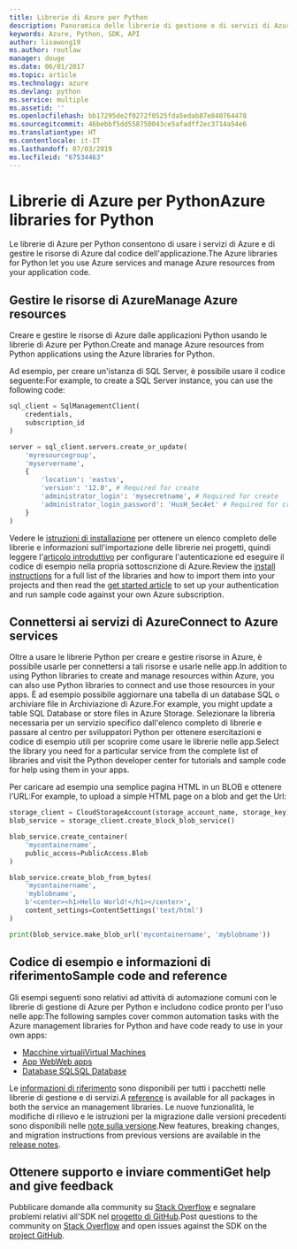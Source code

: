 ```yaml
---
title: Librerie di Azure per Python
description: Panoramica delle librerie di gestione e di servizi di Azure per Python
keywords: Azure, Python, SDK, API
author: lisawong19
ms.author: routlaw
manager: douge
ms.date: 06/01/2017
ms.topic: article
ms.technology: azure
ms.devlang: python
ms.service: multiple
ms.assetid: ''
ms.openlocfilehash: bb17295de2f0272f0525fda5edab87e840764478
ms.sourcegitcommit: 46bebbf5dd558750043ce5afadff2ec3714a54e6
ms.translationtype: HT
ms.contentlocale: it-IT
ms.lasthandoff: 07/03/2019
ms.locfileid: "67534463"
---
```

# <a name="azure-libraries-for-python"></a><span data-ttu-id="1f035-104">Librerie di Azure per Python</span><span class="sxs-lookup"><span data-stu-id="1f035-104">Azure libraries for Python</span></span>

<span data-ttu-id="1f035-105">Le librerie di Azure per Python consentono di usare i servizi di Azure e di gestire le risorse di Azure dal codice dell'applicazione.</span><span class="sxs-lookup"><span data-stu-id="1f035-105">The Azure libraries for Python let you use Azure services and manage Azure resources from your application code.</span></span> 

## <a name="manage-azure-resources"></a><span data-ttu-id="1f035-106">Gestire le risorse di Azure</span><span class="sxs-lookup"><span data-stu-id="1f035-106">Manage Azure resources</span></span>

<span data-ttu-id="1f035-107">Creare e gestire le risorse di Azure dalle applicazioni Python usando le librerie di Azure per Python.</span><span class="sxs-lookup"><span data-stu-id="1f035-107">Create and manage Azure resources from Python applications using the Azure libraries for Python.</span></span>

<span data-ttu-id="1f035-108">Ad esempio, per creare un'istanza di SQL Server, è possibile usare il codice seguente:</span><span class="sxs-lookup"><span data-stu-id="1f035-108">For example, to create a SQL Server instance, you can use the following code:</span></span>

```python
sql_client = SqlManagementClient(
    credentials,
    subscription_id
)

server = sql_client.servers.create_or_update(
    'myresourcegroup',
    'myservername',
    {
        'location': 'eastus',
        'version': '12.0', # Required for create
        'administrator_login': 'mysecretname', # Required for create
        'administrator_login_password': 'HusH_Sec4et' # Required for create
    }
)
```

<span data-ttu-id="1f035-109">Vedere le [istruzioni di installazione](python-sdk-azure-install.md) per ottenere un elenco completo delle librerie e informazioni sull'importazione delle librerie nei progetti, quindi leggere l'[articolo introduttivo](python-sdk-azure-get-started.yml) per configurare l'autenticazione ed eseguire il codice di esempio nella propria sottoscrizione di Azure.</span><span class="sxs-lookup"><span data-stu-id="1f035-109">Review the [install instructions](python-sdk-azure-install.md) for a full list of the libraries and how to import them into your projects and then read the [get started article](python-sdk-azure-get-started.yml) to set up your authentication and run sample code against your own Azure subscription.</span></span>

## <a name="connect-to-azure-services"></a><span data-ttu-id="1f035-110">Connettersi ai servizi di Azure</span><span class="sxs-lookup"><span data-stu-id="1f035-110">Connect to Azure services</span></span>

<span data-ttu-id="1f035-111">Oltre a usare le librerie Python per creare e gestire risorse in Azure, è possibile usarle per connettersi a tali risorse e usarle nelle app.</span><span class="sxs-lookup"><span data-stu-id="1f035-111">In addition to using Python libraries to create and manage resources within Azure, you can also use Python libraries to connect and use those resources in your apps.</span></span> <span data-ttu-id="1f035-112">È ad esempio possibile aggiornare una tabella di un database SQL o archiviare file in Archiviazione di Azure.</span><span class="sxs-lookup"><span data-stu-id="1f035-112">For example, you might update a table SQL Database or store files in Azure Storage.</span></span> <span data-ttu-id="1f035-113">Selezionare la libreria necessaria per un servizio specifico dall'elenco completo di librerie e passare al centro per sviluppatori Python per ottenere esercitazioni e codice di esempio utili per scoprire come usare le librerie nelle app.</span><span class="sxs-lookup"><span data-stu-id="1f035-113">Select the library you need for a particular service from the complete list of libraries and visit the Python developer center for tutorials and sample code for help using them in your apps.</span></span>

<span data-ttu-id="1f035-114">Per caricare ad esempio una semplice pagina HTML in un BLOB e ottenere l'URL:</span><span class="sxs-lookup"><span data-stu-id="1f035-114">For example, to upload a simple HTML page on a blob and get the Url:</span></span>

```python
storage_client = CloudStorageAccount(storage_account_name, storage_key)
blob_service = storage_client.create_block_blob_service()

blob_service.create_container(
    'mycontainername',
    public_access=PublicAccess.Blob
)

blob_service.create_blob_from_bytes(
    'mycontainername',
    'myblobname',
    b'<center><h1>Hello World!</h1></center>',
    content_settings=ContentSettings('text/html')
)

print(blob_service.make_blob_url('mycontainername', 'myblobname'))
```

## <a name="sample-code-and-reference"></a><span data-ttu-id="1f035-115">Codice di esempio e informazioni di riferimento</span><span class="sxs-lookup"><span data-stu-id="1f035-115">Sample code and reference</span></span>
<span data-ttu-id="1f035-116">Gli esempi seguenti sono relativi ad attività di automazione comuni con le librerie di gestione di Azure per Python e includono codice pronto per l'uso nelle app:</span><span class="sxs-lookup"><span data-stu-id="1f035-116">The following samples cover common automation tasks with the Azure management libraries for Python and have code ready to use in your own apps:</span></span>
- [<span data-ttu-id="1f035-117">Macchine virtuali</span><span class="sxs-lookup"><span data-stu-id="1f035-117">Virtual Machines</span></span>](python-sdk-azure-virtual-machine-samples.md)
- [<span data-ttu-id="1f035-118">App Web</span><span class="sxs-lookup"><span data-stu-id="1f035-118">Web apps</span></span>](python-sdk-azure-web-apps-samples.md)
- [<span data-ttu-id="1f035-119">Database SQL</span><span class="sxs-lookup"><span data-stu-id="1f035-119">SQL Database</span></span>](python-sdk-azure-sql-database-samples.md)

<span data-ttu-id="1f035-120">Le [informazioni di riferimento](/python/api/overview/azure) sono disponibili per tutti i pacchetti nelle librerie di gestione e di servizi.</span><span class="sxs-lookup"><span data-stu-id="1f035-120">A [reference](/python/api/overview/azure) is available for all packages in both the service an management libraries.</span></span> <span data-ttu-id="1f035-121">Le nuove funzionalità, le modifiche di rilievo e le istruzioni per la migrazione dalle versioni precedenti sono disponibili nelle [note sulla versione](python-sdk-azure-release-notes.md).</span><span class="sxs-lookup"><span data-stu-id="1f035-121">New features, breaking changes, and migration instructions from previous versions are available in the [release notes](python-sdk-azure-release-notes.md).</span></span> 

## <a name="get-help-and-give-feedback"></a><span data-ttu-id="1f035-122">Ottenere supporto e inviare commenti</span><span class="sxs-lookup"><span data-stu-id="1f035-122">Get help and give feedback</span></span>

<span data-ttu-id="1f035-123">Pubblicare domande alla community su [Stack Overflow](https://stackoverflow.com/questions/tagged/azure-sdk-python) e segnalare problemi relativi all'SDK nel [progetto di GitHub](https://github.com/Azure/azure-sdk-for-python).</span><span class="sxs-lookup"><span data-stu-id="1f035-123">Post questions to the community on [Stack Overflow](https://stackoverflow.com/questions/tagged/azure-sdk-python) and open issues against the SDK on the [project GitHub](https://github.com/Azure/azure-sdk-for-python).</span></span>
